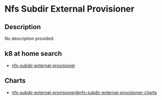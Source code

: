 # Nfs Subdir External Provisioner

## Description

No description provided.

## k8 at home search

- [nfs-subdir-external-provisioner](https://nanne.dev/k8s-at-home-search/#/nfs-subdir-external-provisioner)

## Charts

- [nfs-subdir-external-provisioner@nfs-subdir-external-provisioner-charts](https://kubernetes-sigs.github.io/nfs-subdir-external-provisioner/)
